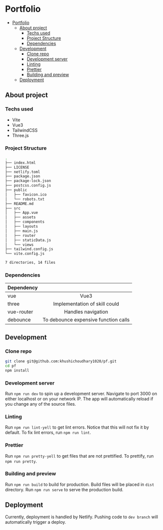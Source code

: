 # Portfolio

- [Portfolio](#portfolio)
  - [About project](#about-project)
    - [Techs used](#techs-used)
    - [Project Structure](#project-structure)
    - [Dependencies](#dependencies)
  - [Development](#development)
    - [Clone repo](#clone-repo)
    - [Development server](#development-server)
    - [Linting](#linting)
    - [Prettier](#prettier)
    - [Building and preview](#building-and-preview)
  - [Deployment](#deployment)

## About project

### Techs used

- Vite
- Vue3
- TailwindCSS
- Three.js

### Project Structure

```bash
.
├── index.html
├── LICENSE
├── netlify.toml
├── package.json
├── package-lock.json
├── postcss.config.js
├── public
│   ├── favicon.ico
│   └── robots.txt
├── README.md
├── src
│   ├── App.vue
│   ├── assets
│   ├── components
│   ├── layouts
│   ├── main.js
│   ├── router
│   ├── staticData.js
│   └── views
├── tailwind.config.js
└── vite.config.js

7 directories, 14 files
```

### Dependencies

| Dependency |                                      |
| :--------- | :----------------------------------: |
| vue        |                 Vue3                 |
| three      |    Implementation of skill could     |
| vue-router |          Handles navigation          |
| debounce   | To debounce expensive function calls |

## Development

### Clone repo

```bash
git clone git@github.com:khushichoudhary1020/pf.git
cd pf
npm install
```

### Development server

Run `npm run dev` to spin up a development server. Navigate to port 3000 on either localhost or on your network IP. The app will automatically reload if you change any of the source files.

### Linting

Run `npm run lint-yell` to get lint errors. Notice that this will not fix it by default. To fix lint errors, run `npm run lint`.

### Prettier

Run `npm run pretty-yell` to get files that are not prettified. To prettify, run `npm run pretty`.

### Building and preview

Run `npm run build` to build for production. Build files will be placed in `dist` directory. Run `npm run serve` to serve the production build.

## Deployment

Currently, deployment is handled by Netlify. Pushing code to `dev branch` will automatically trigger a deploy.

